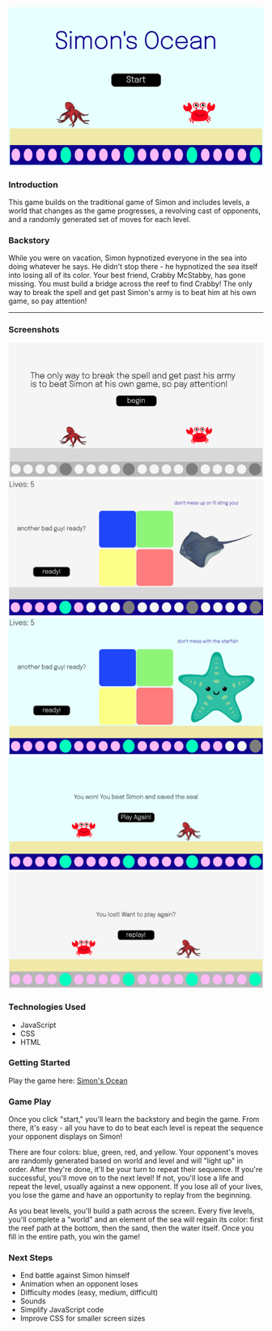 ![simon start](imgs/simon_start.png)

### Introduction
This game builds on the traditional game of Simon and includes levels, a world that changes as the game progresses, a revolving cast of opponents, and a randomly generated set of moves for each level.  

### Backstory
While you were on vacation, Simon hypnotized everyone in the sea into doing whatever he says. He didn't stop there - he hypnotized the sea itself into losing all of its color. Your best friend, Crabby McStabby, has gone missing. You must build a bridge across the reef to find Crabby! The only way to break the spell and get past Simon's army is to beat him at his own game, so pay attention!

---

### Screenshots
![simon begin](imgs/simon_begin.png)
![simon reef color](imgs/simon_add_reef_color.png)
![simon getting close to end](imgs/simon_getting_close.png)
![simon win](imgs/simon_win.png)
![simon loss](imgs/simon_loss.png)

### Technologies Used
- JavaScript
- CSS
- HTML

### Getting Started
Play the game here: [Simon's Ocean](https://alliedelano.github.io/simons-ocean/)

### Game Play
Once you click "start," you'll learn the backstory and begin the game. From there, it's easy - all you have to do to beat each level is repeat the sequence your opponent displays on Simon! 

There are four colors: blue, green, red, and yellow. Your opponent's moves are randomly generated based on world and level and will "light up" in order. After they're done, it'll be your turn to repeat their sequence. If you're successful, you'll move on to the next level! If not, you'll lose a life and repeat the level, usually against a new opponent. If you lose all of your lives, you lose the game and have an opportunity to replay from the beginning. 

As you beat levels, you'll build a path across the screen. Every five levels, you'll complete a "world" and an element of the sea will regain its color: first the reef path at the bottom, then the sand, then the water itself. Once you fill in the entire path, you win the game! 


### Next Steps
- End battle against Simon himself
- Animation when an opponent loses
- Difficulty modes (easy, medium, difficult)
- Sounds
- Simplify JavaScript code
- Improve CSS for smaller screen sizes
